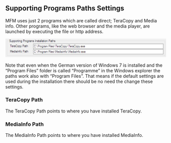 ## Supporting Programs Paths Settings
MFM uses just 2 programs which are called direct; TeraCopy and Media info.  Other programs, like the web browser and the media player, are launched by executing the file or http address.

![Supporting Programs](SupportingPrograms.jpg)

Note that even when the German version of Windows 7 is installed and the “Program Files” folder is called “Programme” in the Windows explorer the paths work also with “Program Files”.  That means if the default settings are used during the installation there should be no need the change these settings.

### TeraCopy Path
The TeraCopy Path points to where you have installed TeraCopy.

### MediaInfo Path
The MediaInfo Path points to where you have installed MediaInfo.
